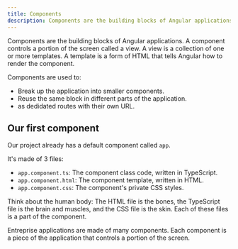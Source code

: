 ```yaml
---
title: Components
description: Components are the building blocks of Angular applications
---
```


Components are the building blocks of Angular applications. A component controls a portion of the screen called a view. A view is a collection of one or more templates. A template is a form of HTML that tells Angular how to render the component.

Components are used to:

- Break up the application into smaller components.
- Reuse the same block in different parts of the application.
- as dedidated routes with their own URL.

## Our first component

Our project already has a default component called `app`.

It's made of 3 files:

- `app.component.ts`: The component class code, written in TypeScript.
- `app.component.html`: The component template, written in HTML.
- `app.component.css`: The component's private CSS styles.

Think about the human body:
The HTML file is the bones, the TypeScript file is the brain and muscles, and the CSS file is the skin.
Each of these files is a part of the component.

Entreprise applications are made of many components. Each component is a piece of the application that controls a portion of the screen.



